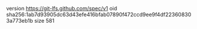 version https://git-lfs.github.com/spec/v1
oid sha256:1ab7d93905dc63d43efe416bfab07890f472ccd9ee9f4df223608303a773eb1b
size 581
